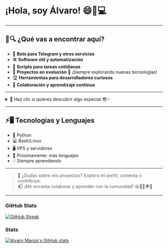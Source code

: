 # ¡Hola, soy Álvaro! 😄🚀💻

---

## 🚀🔍 ¿Qué vas a encontrar aquí?

- 🤖 **Bots para Telegram y otros servicios**
- 🛠️ **Software útil y automatización**
- 📂 **Scripts para tareas cotidianas**
- 🌱 **Proyectos en evolución** 🌟 ¡Siempre explorando nuevas tecnologías!
- 🏆 **Herramientas para desarrolladores curiosos**
- 🤝 **Colaboración y aprendizaje continuo**

---

<details>
<summary>👀 Haz clic si quieres descubrir algo especial 😎✨</summary>
🎉 Explora mis repositorios. Cada semana actualizo y agrego cosas nuevas.  
🌈 Variedad: desde utilidades simples hasta proyectos avanzados.  
🔑 Seguro encuentras algo útil para tus proyectos o para aprender más.
</details>

---

## ⚡🖥️ Tecnologías y Lenguajes

- 🐍 Python
- 💻 Bash/Linux
- 🖥️ VPS y servidores
- 🚧 Próximamente: más lenguajes
- 💡 Siempre aprendiendo

---

> 💬 ¿Dudas sobre mis proyectos? Explora mi perfil, comenta o contribuye.  
> 📬 ¡Me encanta colaborar y aprender con la comunidad! 😃👨‍💻🌍✨

---

### GitHub Stats
[![GitHub Streak](https://github-readme-streak-stats.herokuapp.com?user=Alvaro-Manzo&theme=blueberry&locale=es&short_numbers=true)](https://git.io/streak-stats)

### Stats
[![Alvaro Manzo's GitHub stats](https://github-readme-stats.vercel.app/api?username=Alvaro-Manzo)](https://github.com/Alvaro-Manzo)
